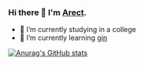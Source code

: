 ### Hi there 👋 I'm [Arect](https://www.kanofans.com).

- 🔭 I’m currently studying in a college
- 🌱 I’m currently learning [gin](https://github.com/gin-gonic/gin)

[![Anurag's GitHub stats](https://github-readme-stats.vercel.app/api?username=arect&show_icons=true)](https://github.com/anuraghazra/github-readme-stats)

